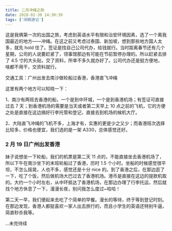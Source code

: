 ```yaml
---
title: 二月冲绳之旅
date: 2018-02-30 14:30:39
tags: ['闲暇游记']
---
```


这是我俩第一次的出国之旅，考虑到英语水平有限和治安环境因素，选了一个离我国最近的地方——冲绳。在这之前又考虑过泰国、新加坡，想到那些地方国人太多，就先 hold 住了。签证是找自己公司代办，给钱就行。当时距离春节还有几个星期，公司的人说要赶紧了，领事馆那边有可能在节前暂停办理的。所以赶紧去排了 4.5 寸的大头贴，交了资料，所幸不多久就办好了。公司代办还是挺方便地，啥都不用干，交资料就行。

交通工具：广州出发去南沙做轮船过香港，香港直飞冲绳

这里有两个地方可以知晓一下：

1、南沙有两班去香港的船，一个是到中环城，一个是到香港机场；有签证可直接过去 7 天；到香港机场的需要是当天或者第二天早上 10 点之前的飞机，它的方便之处是直接在这边搞好行李托管和登记，直接去到机场的候机大厅。

2、大陆直飞冲绳的飞机不多，上海才有，实惠的更是少之又少；而香港班次选择比较多，价格也便宜，我们选的是一架 A330，总体感觉还好。

### 2 月 19 日广州出发香港

妹子说想坐一下轮船，我们的机票是第二天 11 点的，不能直接坐去香港机场了，所以下午在南沙坐下的末班轮船过了香港，历时 1.5 个小时。坐船的时候感觉很平坦，不怎么摇晃，人也不多，感觉还是十分 nice 的。到了香港之后，在那边逛了一下，吃了个饭，然后做机场大巴过去了香港机场。港币是直接在这边的提款机取的。大约一个小时左右，从中环抵达了香港机场，在那边办理了行李托运，然后就找个地方休息了一下，漫漫长夜，别问我怎么度过~哈哈！

第二天一早，我们便起来去吃了个简单的早餐。漫长的等待，终于等到登记时刻。在那边发现，香港人都挺喜欢一家人出去旅行的，而且小学生的英语还特别牛逼，简直秒杀我等。

...未完待续
